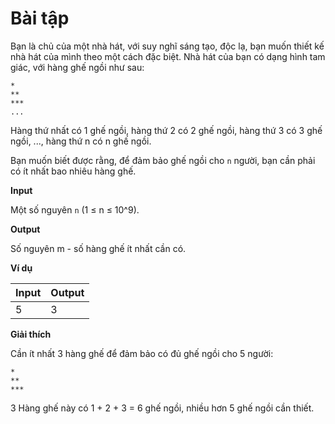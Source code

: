 # Bài tập

Bạn là chủ của một nhà hát, với suy nghĩ sáng tạo, độc lạ, bạn muốn thiết kế nhà hát của mình theo một cách đặc biệt. Nhà hát của bạn có dạng hình tam giác, với hàng ghế ngồi như sau:

```
*
**
***
...
```

Hàng thứ nhất có 1 ghế ngồi, hàng thứ 2 có 2 ghế ngồi, hàng thứ 3 có 3 ghế ngồi, ..., hàng thứ n có n ghế ngồi.

Bạn muốn biết được rằng, để đảm bảo ghế ngồi cho `n` người, bạn cần phải có ít nhất bao nhiêu hàng ghế.

**Input**

Một số nguyên `n` (1 ≤ n ≤ 10^9).

**Output**

Số nguyên m - số hàng ghế ít nhất cần có.

**Ví dụ**

| Input | Output |
|-------|--------|
| 5     | 3      |

**Giải thích**

Cần ít nhất 3 hàng ghế để đảm bảo có đủ ghế ngồi cho 5 người:

```
*
**
***
```

3 Hàng ghế này có 1 + 2 + 3 = 6 ghế ngồi, nhiều hơn 5 ghế ngồi cần thiết.


